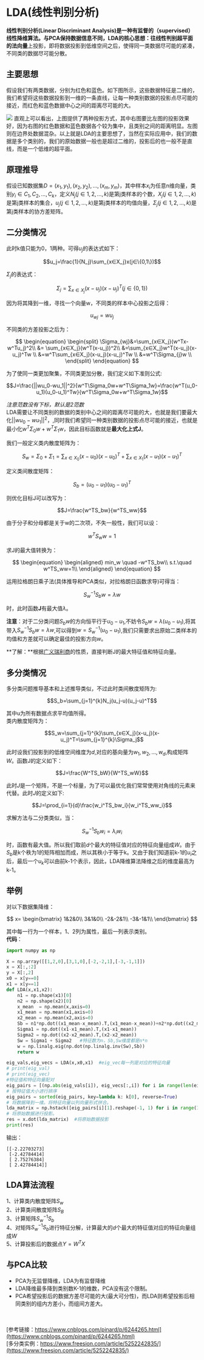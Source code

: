 # LDA(线性判别分析)  
**线性判别分析(Linear Discriminant Analysis)**是一种有监督的（supervised）线性降维算法。与PCA保持数据信息不同，LDA的核心思想：往线性判别**超平面的法向量**上投影，即将数据投影到低维空间之后，使得同一类数据尽可能的紧凑，不同类的数据尽可能分散。  
## 主要思想
假设我们有两类数据，分别为红色和蓝色。如下图所示，这些数据特征是二维的，我们希望将这些数据投影到一维的一条直线，让每一种类别数据的投影点尽可能的接近，而红色和蓝色数据中心之间的距离尽可能的大。  

![](lda1.png) 
直观上可以看出，上图提供了两种投影方式，其中右图要比左图的投影效果好，因为右图的红色数据和蓝色数据各个较为集中，且类别之间的距离明显。左图则在边界处数据混杂。以上就是LDA的主要思想了，当然在实际应用中，我们的数据是多个类别的，我们的原始数据一般也是超过二维的，投影后的也一般不是直线，而是一个低维的超平面。

## 原理推导  
假设已知数据集$D=(x_1,y_1),(x_2,y_2),\dots,(x_m,y_m)$，其中样本$x_i$为任意n维向量，类别$y_i∈C_1,C_2,\dots,C_k$，定义$N_j(j∈1,2,\dots,k)$是第j类样本的个数，$X_j(j∈1,2,\dots,k)$是第j类样本的集合，$u_j(j∈1,2,\dots,k)$是第j类样本的均值向量，$\Sigma_j(j∈1,2,\dots,k)$是第j类样本的协方差矩阵。

## 二分类情况
此时k值只能为0，1两种。可得$u_j$的表达式如下：  

$$u_j=\frac{1}{N_j}\sum_{x∈X_j}x(j∈\{0,1\})$$   

$\Sigma_j$的表达式：  

$$\Sigma_j=\sum_{x∈X_j}(x-u_j)(x-u_j)^T(j∈\{0,1\})$$   

因为将其降到一维，寻找一个向量w，不同类的样本中心投影之后得：  

$$u_{wj}=wu_j$$  

不同类的方差投影之后为：  

$$
\begin{equation}
\begin{split}
\Sigma_{wj}&=\sum_{x∈X_j}(w^Tx-w^Tu_j)^2\\
&= \sum_{x∈X_j}(w^T(x-u_j))^2\\
&=\sum_{x∈X_j}w^T(x-u_j)(x-u_j)^Tw \\
&=w^T\sum_{x∈X_j}(x-u_j)(x-u_j)^Tw \\
&=w^T\Sigma_{j}w \\
\end{split}
\end{equation}
$$

为了使同一类更加聚集，不同类更加分散，我们定义如下准则公式:

$$J=\frac{||wu_0-wu_1||^2}{w^T\Sigma_0w+w^T\Sigma_1w}=\frac{w^T(u_0-u_1)(u_0-u_1)^Tw}{w^T\Sigma_0w+w^T\Sigma_1w}$$  

*注意范数没有下标，默认是2范数*  
LDA需要让不同类别的数据的类别中心之间的距离尽可能的大，也就是我们要最大化$||wu_0-wu_1||^2$，,同时我们希望同一种类别数据的投影点尽可能的接近，也就是最小化$w^T\Sigma_0w+w^T\Sigma_1w$，因此目标函数就是**最大化上式J**。  

我们一般定义类内散度矩阵为：  

$$S_w=\Sigma_0+\Sigma_1=\sum_{x∈X_0}(x-u_0)(x-u_0)^T+\sum_{x∈X_1}(x-u_1)(x-u_1)^T$$  

定义类间散度矩阵：

$$S_b=(u_0-u_1)(u_0-u_1)^T$$  

则优化目标J可以改写为： 

$$J=\frac{w^TS_bw}{w^TS_ww}$$   

由于分子和分母都是关于w的二次项，不失一般性，我们可以设：

$$w^TS_ww=1$$  

求J的最大值转换为：  

$$
\begin{equation}
\begin{aligned}
min_w \quad -w^TS_bw\\
s.t.\quad w^TS_ww=1\\
\end{aligned}
\end{equation}
$$

运用拉格朗日乘子法(具体推导和PCA类似，对拉格朗日函数求导)可得当：  

$$S_w^{-1}S_bw=\lambda w$$

时，此时函数**J**有最大值$\lambda$。

**注意**：对于二分类问题$S_bw$的方向恒平行于$u_0-u_1$,不妨令$S_bw=\lambda(u_0-u_1)$,将其带入$S_w^{-1}S_bw=\lambda w$,可以得到$w=S_w^{-1}(u_0-u_1)$,我们只需要求出原始二类样本的均值和方差就可以确定最佳的投影方向$w$。  

**了解：**根据[广义瑞利商](https://zhuanlan.zhihu.com/p/432080955)的性质，直接判断J的最大特征值和特征向量。
## 多分类情况
多分类问题推导基本和上述推导类似，不过此时类间散度矩阵为:

$$S_b=\sum_{j=1}^{k}N_j(u_j-u)(u_j-u)^T$$

其中u为所有数据点求平均值所得。  
类内散度矩阵为：  

$$S_w=\sum_{j=1}^{k}\sum_{x∈X_j}(x-u_j)(x-u_j)^T=\sum_{j=1}^{k}\Sigma_j$$   

此时设我们投影到的低维空间维度为$d$,对应的基向量为$w_1,w_2,\dots,w_d$,构成矩阵$W$。函数J的定义如下：  

$$J=\frac{W^TS_bW}{W^TS_wW}$$   

此时$J$是一个矩阵，不是一个标量，为了可以最优化我们常常使用对角线的元素来代替。此时$J$的定义如下:  

$$J=\prod_{i=1}{d}\frac{w_i^TS_bw_i}{w_i^TS_ww_i}$$    

求解方法与二分类类似，当：  

$$S_w^{-1}S_bw_i=\lambda_iw_i$$   

时，函数有最大值。所以我们取前$d$个最大的特征值对应的特征向量组成$W$。由于$S_b$是k个秩为1的矩阵相加而成，所以其秩小于等于k。又由于我们知道前k-1的$u_i$之后，最后一个$u_k$可以由前k-1个表示，因此，LDA降维算法降维之后的维度最高为k-1。  

## 举例  
对以下数据集降维：  

$$
x=
\begin{bmatrix}
1&2&0\\
3&1&0\\
-2&-2&1\\
-3&-1&1\\
\end{bmatrix}
$$  

其中每一行为一个样本，1、2列为属性，最后一列表示类别。  
**代码**：  
```python
import numpy as np

X = np.array([[1,2,0],[3,1,0],[-2,-2,1],[-3,-1,1]]) 
x = X[:,:2]
y = X[:,2]
x0 = x[y==0]
x1 = x[y==1]
def LDA(x,x1,x2):
    n1 = np.shape(x1)[0]
    n2 = np.shape(x2)[0]
    x_mean  = np.mean(x,axis=0)
    x1_mean = np.mean(x1,axis=0)
    x2_mean = np.mean(x2,axis=0)
    Sb = n1*np.dot((x1_mean-x_mean).T,(x1_mean-x_mean))+n2*np.dot((x2_mean-x_mean).T,(x2_mean-x_mean))
    Sigma1 = np.dot((x1-x1_mean).T,(x1-x1_mean))
    Sigma2 = np.dot((x2-x2_mean).T,(x2-x2_mean))
    Sw = Sigma1 + Sigma2   #特征数为n，Sb,Sw维度都是n*n
    w = np.linalg.eig(np.dot(np.linalg.inv(Sw),Sb))
    return w

eig_vals,eig_vecs = LDA(x,x0,x1)  #eig_vec每一列是对应的特征向量
# print(eig_val)
# print(eig_vec)
#特征值和特征向量配对
eig_pairs = [(np.abs(eig_vals[i]), eig_vecs[:,i]) for i in range(len(eig_vals))]
# 按特征值大小进行排序
eig_pairs = sorted(eig_pairs, key=lambda k: k[0], reverse=True)
# 将数据降到一维。将特征向量以列向量形式拼合。
lda_matrix = np.hstack([eig_pairs[i][1].reshape(-1, 1) for i in range(1)])
# 将原始数据进行投影。
res = x.dot(lda_matrix)  #将原始数据投影
print(res)
```   
输出：
```
[[-2.22703273] 
 [-2.42784414] 
 [ 2.75276384] 
 [ 2.42784414]]
```  

## LDA算法流程  
1、计算类内散度矩阵$S_w$  
2、计算类间散度矩阵$S_B$  
3、计算矩阵$S_w^{-1}S_b$  
4、对矩阵$S_w^{-1}S_b$进行特征分解，计算最大的$d$个最大的特征值对应的特征向量组成$W$  
5、计算投影后的数据点$Y=W^TX$  


## 与PCA比较  

* PCA为无监督降维，LDA为有监督降维
* LDA降维最多降到类别数K-1的维数，PCA没有这个限制。
* PCA希望投影后的数据方差尽可能的大(最大可分性)，而LDA则希望投影后相同类别的组内方差小，而组间方差大。

　　

[参考链接：https://www.cnblogs.com/pinard/p/6244265.html](https://www.cnblogs.com/pinard/p/6244265.html)    
[多分类实例：https://www.freesion.com/article/5252242835/](https://www.freesion.com/article/5252242835/)